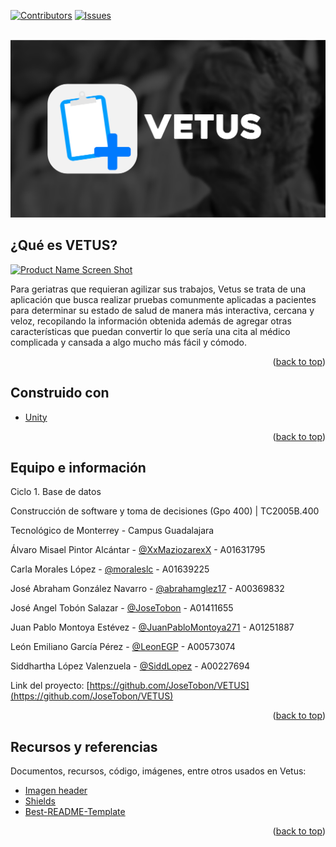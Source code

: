 <div id="top"></div>


[![Contributors][contributors-shield]][contributors-url]
[![Issues][issues-shield]][issues-url]



<!-- PROJECT LOGO -->
<br />
<div align="center">
  <a href="https://github.com/JoseTobon/VETUS/">
    <img src="./ReadMeFiles/header.png" alt="Logo">
  </a>
  </p>
</div>


<!-- ABOUT THE PROJECT -->
## ¿Qué es VETUS?

[![Product Name Screen Shot][product-screenshot]](https://example.com)

Para geriatras que requieran agilizar sus trabajos, Vetus se trata de una aplicación que busca realizar pruebas comunmente aplicadas a pacientes para determinar su estado de salud de manera más interactiva, cercana y veloz, recopilando la información obtenida además de agregar otras características que puedan convertir lo que sería una cita al médico complicada y cansada a algo mucho más fácil y cómodo.

<p align="right">(<a href="#top">back to top</a>)</p>



## Construido con

* [Unity](https://unity.com/es)

<p align="right">(<a href="#top">back to top</a>)</p>


<!-- CONTACT -->
## Equipo e información


Ciclo 1. Base de datos


Construcción de software y toma de decisiones (Gpo 400) | TC2005B.400


Tecnológico de Monterrey - Campus Guadalajara



Álvaro Misael Pintor Alcántar - [@XxMaziozarexX](https://github.com/XxMaziozarexX) - A01631795

Carla Morales López - [@moraleslc](https://github.com/moraleslc) - A01639225

José Abraham González Navarro - [@abrahamglez17](https://github.com/abrahamglez17) - A00369832

José Angel Tobón Salazar - [@JoseTobon](https://github.com/JoseTobon) - A01411655

Juan Pablo Montoya Estévez - [@JuanPabloMontoya271](https://github.com/JuanPabloMontoya271) - A01251887

León Emiliano García Pérez - [@LeonEGP](https://github.com/LeonEGP) - A00573074

Siddhartha López Valenzuela - [@SiddLopez](https://github.com/SiddLopez) - A00227694



Link del proyecto: [https://github.com/JoseTobon/VETUS](https://github.com/JoseTobon/VETUS)

<p align="right">(<a href="#top">back to top</a>)</p>



<!-- ACKNOWLEDGMENTS -->
## Recursos y referencias

Documentos, recursos, código, imágenes, entre otros usados en Vetus:

* [Imagen header](https://unsplash.com/photos/z_8Jqe0Cc-s)
* [Shields](https://shields.io/)
* [Best-README-Template](https://github.com/othneildrew/Best-README-Template)
<p align="right">(<a href="#top">back to top</a>)</p>



<!-- MARKDOWN LINKS & IMAGES -->
<!-- https://www.markdownguide.org/basic-syntax/#reference-style-links -->
[contributors-shield]: https://img.shields.io/badge/contributors-2-green
[contributors-url]: https://github.com/JoseTobon/VETUS/graphs/contributors
[issues-shield]: https://img.shields.io/github/issues/JoseTobon/VETUS
[issues-url]: https://github.com/JoseTobon/VETUS/issues
[product-screenshot]: images/screenshot.png